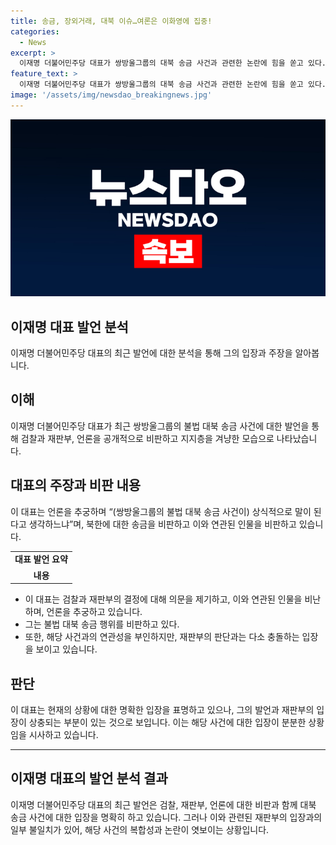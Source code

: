 ```yaml
---
title: 송금, 장외거래, 대북 이슈…여론은 이화영에 집중!
categories:
  - News
excerpt: >
  이재명 더불어민주당 대표가 쌍방울그룹의 대북 송금 사건과 관련한 논란에 힘을 쏟고 있다. 검찰과 재판부를 비판하고 언론을 추궁하며 지지층을 겨냥한 그의 발언들은 논란을 자아내고 있다. 그는 쌍방울그룹 대북 송금 사건과의 연관성을 부인하고, 이화영 전 경기도 평화부지사를 공격했다. 이에 대해 재판부는 당시 이 전 부지사가 이 대표의 대북 송금을 통해 방북을 추진할 이유가 인정된다고 밝혔다.
feature_text: >
  이재명 더불어민주당 대표가 쌍방울그룹의 대북 송금 사건과 관련한 논란에 힘을 쏟고 있다. 검찰과 재판부를 비판하고 언론을 추궁하며 지지층을 겨냥한 그의 발언들은 논란을 자아내고 있다. 그는 쌍방울그룹 대북 송금 사건과의 연관성을 부인하고, 이화영 전 경기도 평화부지사를 공격했다. 이에 대해 재판부는 당시 이 전 부지사가 이 대표의 대북 송금을 통해 방북을 추진할 이유가 인정된다고 밝혔다.
image: '/assets/img/newsdao_breakingnews.jpg'
---
```


<p><img src="/assets/img/newsdao_breakingnews.jpg" alt="koreaapp 속보" /></p>

<h2 data-ke-size="size26">이재명 대표 발언 분석</h2>

<p data-ke-size="size16">이재명 더불어민주당 대표의 최근 발언에 대한 분석을 통해 그의 입장과 주장을 알아봅니다.</p>

<h2 data-ke-size="size26">이해</h2>

<p data-ke-size="size16">이재명 더불어민주당 대표가 최근 쌍방울그룹의 불법 대북 송금 사건에 대한 발언을 통해 검찰과 재판부, 언론을 공개적으로 비판하고 지지층을 겨냥한 모습으로 나타났습니다.</p>

<h2 data-ke-size="size26">대표의 주장과 비판 내용</h2>

<p data-ke-size="size16">이 대표는 언론을 추궁하며 “(쌍방울그룹의 불법 대북 송금 사건이) 상식적으로 말이 된다고 생각하느냐”며, 북한에 대한 송금을 비판하고 이와 연관된 인물을 비판하고 있습니다.</p>

<table>
    <tr>
        <td style="text-align: center; height: 17px;"><b>대표 발언 요약</b></td>
    </tr>
    <tr>
        <td style="text-align: center; height: 17px;"><b>내용</b></td>
    </tr>
</table>

<ul>
    <li>이 대표는 검찰과 재판부의 결정에 대해 의문을 제기하고, 이와 연관된 인물을 비난하며, 언론을 추궁하고 있습니다.</li>
    <li>그는 불법 대북 송금 행위를 비판하고 있다.</li>
    <li>또한, 해당 사건과의 연관성을 부인하지만, 재판부의 판단과는 다소 충돌하는 입장을 보이고 있습니다.</li>
</ul>

<h2 data-ke-size="size26">판단</h2>

<p data-ke-size="size16">이 대표는 현재의 상황에 대한 명확한 입장을 표명하고 있으나, 그의 발언과 재판부의 입장이 상충되는 부분이 있는 것으로 보입니다. 이는 해당 사건에 대한 입장이 분분한 상황임을 시사하고 있습니다.</p>

<hr>

<h2 data-ke-size="size26">이재명 대표의 발언 분석 결과</h2>

<p data-ke-size="size16">이재명 더불어민주당 대표의 최근 발언은 검찰, 재판부, 언론에 대한 비판과 함께 대북 송금 사건에 대한 입장을 명확히 하고 있습니다. 그러나 이와 관련된 재판부의 입장과의 일부 불일치가 있어, 해당 사건의 복합성과 논란이 엿보이는 상황입니다.</p>

